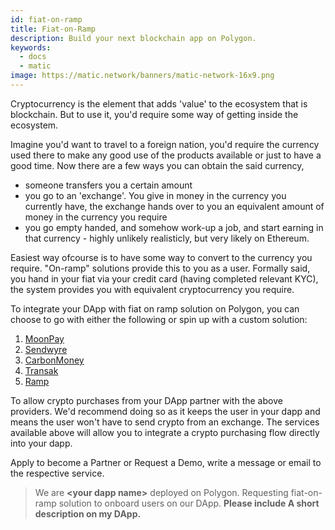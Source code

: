 ```yaml
---
id: fiat-on-ramp
title: Fiat-on-Ramp
description: Build your next blockchain app on Polygon.
keywords:
  - docs
  - matic
image: https://matic.network/banners/matic-network-16x9.png 
---
```


Cryptocurrency is the element that adds 'value' to the ecosystem that is blockchain. But to use it, you'd require some way of getting inside the ecosystem. 

Imagine you'd want to travel to a foreign nation, you'd require the currency used there to make any good use of the products available or just to have a good time. Now there are a few ways you can obtain the said currency, 

- someone transfers you a certain amount
- you go to an 'exchange'. You give in money in the currency you currently have, the exchange hands over to you an equivalent amount of money in the currency you require
- you go empty handed, and somehow work-up a job, and start earning in that currency - highly unlikely realisticly, but very likely on Ethereum.

Easiest way ofcourse is to have some way to convert to the currency you require. "On-ramp" solutions provide this to you as a user. 
Formally said, you hand in your fiat via your credit card (having completed relevant KYC), the system provides you with equivalent cryptocurrency you require.

To integrate your DApp with fiat on ramp solution on Polygon, you can choose to go with either the following or spin up with a custom solution:

1. [MoonPay](https://www.moonpay.io/)
2. [Sendwyre](https://www.sendwyre.com/)
3. [CarbonMoney](https://www.carbon.money/)
4. [Transak](https://transak.com/)
5. [Ramp](https://ramp.network/)

To allow crypto purchases from your DApp partner with the above providers. We'd recommend doing so as it keeps the user in your dapp and means the user won't have to send crypto from an exchange. The services available above will allow you to integrate a crypto purchasing flow directly into your dapp.

Apply to become a Partner or Request a Demo, write a message or email to the respective service.

> We are **<your dapp name\>** deployed on Polygon. Requesting fiat-on-ramp solution to onboard users on our DApp. **Please include A short description on my DApp.**
